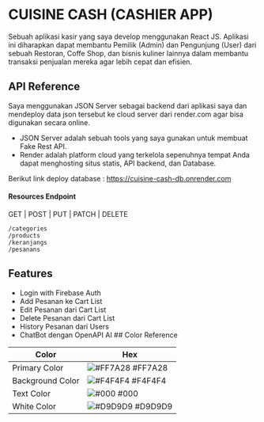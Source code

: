 # CUISINE CASH (CASHIER APP)
Sebuah aplikasi kasir yang saya develop menggunakan React JS. Aplikasi ini diharapkan dapat membantu Pemilik (Admin) dan Pengunjung (User) dari sebuah Restoran, Coffe Shop, dan bisnis kuliner lainnya dalam membantu transaksi penjualan mereka agar lebih cepat dan efisien.
## API Reference

Saya menggunakan JSON Server sebagai backend dari aplikasi saya dan mendeploy data json tersebut ke cloud server dari render.com agar bisa digunakan secara online.
- JSON Server adalah sebuah tools yang saya gunakan untuk membuat Fake Rest API.
- Render adalah platform cloud yang terkelola sepenuhnya tempat Anda dapat menghosting situs statis, API backend, dan Database.

Berikut link deploy database : https://cuisine-cash-db.onrender.com

#### Resources Endpoint
  GET | POST | PUT | PATCH | DELETE
```http
/categories
/products
/keranjangs
/pesanans
```


## Features

- Login with Firebase Auth
- Add Pesanan ke Cart List
- Edit Pesanan dari Cart List
- Delete Pesanan dari Cart List
- History Pesanan dari Users
- ChatBot dengan OpenAPI AI ## Color Reference

| Color             | Hex                                                                |
| ----------------- | ------------------------------------------------------------------ |
| Primary Color | ![#FF7A28](https://via.placeholder.com/10/FF7A28?text=+) #FF7A28 |
| Background Color | ![#F4F4F4](https://via.placeholder.com/10/F4F4F4?text=+) #F4F4F4 |
| Text Color | ![#000](https://via.placeholder.com/10/000?text=+) #000 |
| White Color | ![#D9D9D9](https://via.placeholder.com/10/D9D9D9?text=+) #D9D9D9     |

